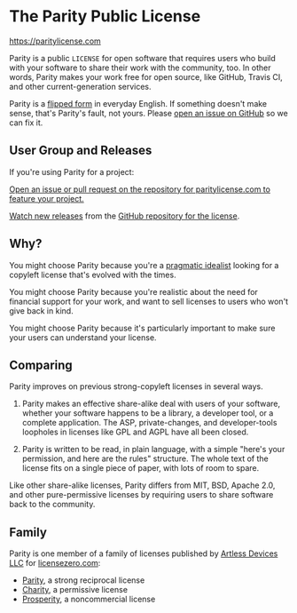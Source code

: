 # The Parity Public License

<https://paritylicense.com>

Parity is a public `LICENSE` for open software that requires users who build with your software to share their work with the community, too.  In other words, Parity makes your work free for open source, like GitHub, Travis CI, and other current-generation services.

Parity is a [flipped form](https://flippedform.com) in everyday English.  If something doesn't make sense, that's Parity's fault, not yours.  Please [open an issue on GitHub](https://github.com/licensezero/parity-public-license/issues/new) so we can fix it.

## User Group and Releases

If you're using Parity for a project:

[Open an issue or pull request on the repository for paritylicense.com to feature your project.](https://github.com/licensezero/parity-public-license)

[Watch new releases](https://help.github.com/articles/watching-and-unwatching-releases-for-a-repository/) from the [GitHub repository for the license](https://github.com/licensezero/parity-public-license).

## Why?

You might choose Parity because you're a [pragmatic idealist](https://www.gnu.org/philosophy/pragmatic.en.html) looking for a copyleft license that's evolved with the times.

You might choose Parity because you're realistic about the need for financial support for your work, and want to sell licenses to users who won't give back in kind.

You might choose Parity because it's particularly important to make sure your users can understand your license.

## Comparing

Parity improves on previous strong-copyleft licenses in several ways.

1.  Parity makes an effective share-alike deal with users of your software, whether your software happens to be a library, a developer tool, or a complete application.  The ASP, private-changes, and developer-tools loopholes in licenses like GPL and AGPL have all been closed.

2.  Parity is written to be read, in plain language, with a simple "here's your permission, and here are the rules" structure.  The whole text of the license fits on a single piece of paper, with lots of room to spare.

Like other share-alike licenses, Parity differs from MIT, BSD, Apache 2.0, and other pure-permissive licenses by requiring users to share software back to the community.

## Family

Parity is one member of a family of licenses published by [Artless Devices LLC](https://artlessdevices.com) for [licensezero.com](https://licensezero.com):

- [Parity](https://github.com/licensezero/parity-public-license), a strong reciprocal license
- [Charity](https://github.com/licensezero/charity-public-license), a permissive license
- [Prosperity](https://github.com/licensezero/prosperity-public-license), a noncommercial license
